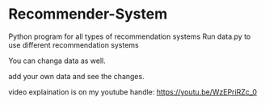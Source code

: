 # Recommender-System
Python program for all types of recommendation systems
Run data.py to use different recommendation systems

You can changa data as well.

add your own data and see the changes.

video explaination is on my youtube handle: https://youtu.be/WzEPriRZc_0

